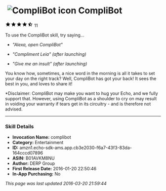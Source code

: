 # &nbsp;<img src="https://github.com/dale3h/alexa-skills-list/raw/master/skills/complibot/B01AVKM8NU/app_icon" alt="CompliBot icon" width="36"> CompliBot
![4.3 stars](../../../images/ic_star_black_18dp_1x.png)![4.3 stars](../../../images/ic_star_black_18dp_1x.png)![4.3 stars](../../../images/ic_star_black_18dp_1x.png)![4.3 stars](../../../images/ic_star_black_18dp_1x.png)![4.3 stars](../../../images/ic_star_half_black_18dp_1x.png) 11

To use the CompliBot skill, try saying...

* *"Alexa, open CompliBot"*

* *"Compliment Leia" (after launching)*

* *"Give me an insult" (after launching)*

You know how, sometimes, a nice word in the morning is all it takes to set your day on the right track?  Well, CompliBot has got your back!  It sees the best in you, and loves to share it!  

*Disclaimer: CompliBot may make you want to hug your Echo, and we fully support that.  However, using CompliBot as a shoulder to cry on may result in voiding your warranty if tears get in its circuitry - and is therefore not advised.

***

### Skill Details

* **Invocation Name:** complibot
* **Category:** Entertainment
* **ID:** amzn1.echo-sdk-ams.app.cb3e2030-f6a7-43f3-83da-164cccd07896
* **ASIN:** B01AVKM8NU
* **Author:** DERP Group
* **First Release Date:** 2016-01-20 22:50:46
* **In-App Purchasing:** No

*This page was last updated 2016-03-20 21:59:44*
